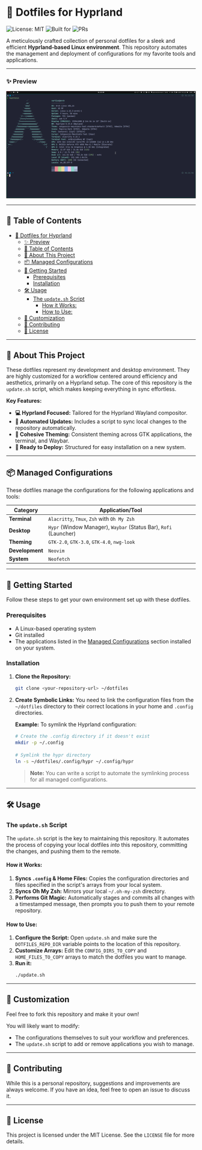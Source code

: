 # 🐧 Dotfiles for Hyprland

![License: MIT](https://img.shields.io/badge/License-MIT-yellow.svg) ![Built for](https://img.shields.io/badge/Built%20for-Hyprland-blueviolet) ![PRs](https://img.shields.io/badge/PRs-welcome-brightgreen.svg)

A meticulously crafted collection of personal dotfiles for a sleek and efficient **Hyprland-based Linux environment**. This repository automates the management and deployment of configurations for my favorite tools and applications.

---

### ✨ Preview
![image](screenshot.png)

---

## 🧭 Table of Contents

- [🐧 Dotfiles for Hyprland](#-dotfiles-for-hyprland)
    - [✨ Preview](#-preview)
  - [🧭 Table of Contents](#-table-of-contents)
  - [🌟 About This Project](#-about-this-project)
  - [📦 Managed Configurations](#-managed-configurations)
  - [🚀 Getting Started](#-getting-started)
    - [Prerequisites](#prerequisites)
    - [Installation](#installation)
  - [🛠️ Usage](#️-usage)
    - [The `update.sh` Script](#the-updatesh-script)
      - [How it Works:](#how-it-works)
      - [How to Use:](#how-to-use)
  - [🎨 Customization](#-customization)
  - [🤝 Contributing](#-contributing)
  - [📜 License](#-license)

---

## 🌟 About This Project

These dotfiles represent my development and desktop environment. They are highly customized for a workflow centered around efficiency and aesthetics, primarily on a Hyprland setup. The core of this repository is the `update.sh` script, which makes keeping everything in sync effortless.

**Key Features:**

*   **💻 Hyprland Focused:** Tailored for the Hyprland Wayland compositor.
*   **🤖 Automated Updates:** Includes a script to sync local changes to the repository automatically.
*   **🎨 Cohesive Theming:** Consistent theming across GTK applications, the terminal, and Waybar.
*   **🚀 Ready to Deploy:** Structured for easy installation on a new system.

---

## 📦 Managed Configurations

These dotfiles manage the configurations for the following applications and tools:

| Category          | Application/Tool                                      |
| ----------------- | ----------------------------------------------------- |
| **Terminal**      | `Alacritty`, `Tmux`, `Zsh` with `Oh My Zsh`               |
| **Desktop**       | `Hypr` (Window Manager), `Waybar` (Status Bar), `Rofi` (Launcher) |
| **Theming**       | `GTK-2.0`, `GTK-3.0`, `GTK-4.0`, `nwg-look`             |
| **Development**   | `Neovim`                                              |
| **System**        | `Neofetch`                                            |

---

## 🚀 Getting Started

Follow these steps to get your own environment set up with these dotfiles.

### Prerequisites

*   A Linux-based operating system
*   Git installed
*   The applications listed in the [Managed Configurations](#-managed-configurations) section installed on your system.

### Installation

1.  **Clone the Repository:**
    ```bash
    git clone <your-repository-url> ~/dotfiles
    ```

2.  **Create Symbolic Links:**
    You need to link the configuration files from the `~/dotfiles` directory to their correct locations in your home and `.config` directories.

    **Example:** To symlink the Hyprland configuration:
    ```bash
    # Create the .config directory if it doesn't exist
    mkdir -p ~/.config

    # Symlink the hypr directory
    ln -s ~/dotfiles/.config/hypr ~/.config/hypr
    ```
    > **Note:** You can write a script to automate the symlinking process for all managed configurations.

---

## 🛠️ Usage

### The `update.sh` Script

The `update.sh` script is the key to maintaining this repository. It automates the process of copying your local dotfiles *into* this repository, committing the changes, and pushing them to the remote.

#### How it Works:

1.  **Syncs `.config` & Home Files:** Copies the configuration directories and files specified in the script's arrays from your local system.
2.  **Syncs Oh My Zsh:** Mirrors your local `~/.oh-my-zsh` directory.
3.  **Performs Git Magic:** Automatically stages and commits all changes with a timestamped message, then prompts you to push them to your remote repository.

#### How to Use:

1.  **Configure the Script:** Open `update.sh` and make sure the `DOTFILES_REPO_DIR` variable points to the location of this repository.
2.  **Customize Arrays:** Edit the `CONFIG_DIRS_TO_COPY` and `HOME_FILES_TO_COPY` arrays to match the dotfiles you want to manage.
3.  **Run it:**
    ```bash
    ./update.sh
    ```

---

## 🎨 Customization

Feel free to fork this repository and make it your own!

You will likely want to modify:

*   The configurations themselves to suit your workflow and preferences.
*   The `update.sh` script to add or remove applications you wish to manage.

---

## 🤝 Contributing

While this is a personal repository, suggestions and improvements are always welcome. If you have an idea, feel free to open an issue to discuss it.

---

## 📜 License

This project is licensed under the MIT License. See the `LICENSE` file for more details.
